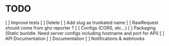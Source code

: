 # TODO

[ ] Improve tests
[ ] Delete
[ ] Add slug as trunkated name
[ ] RawRequest should come from ghz reporter ?
[ ] Configs (CORS, etc...)
[ ] Packaging (Static bunldle. Need server configs including hostname and port for API)
[ ] API Documentation
[ ] Documentation
[ ] Notifications & webhooks
